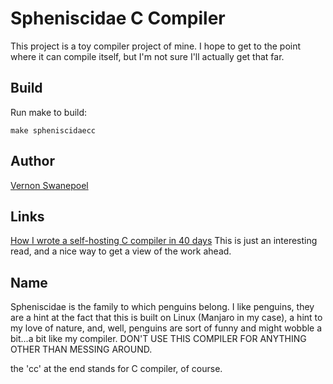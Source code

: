 # Spheniscidae C Compiler

This project is a toy compiler project of mine.  I hope to 
get to the point where it can compile itself, but I'm not sure
I'll actually get that far.


## Build

Run make to build:

    make spheniscidaecc


## Author

[Vernon Swanepoel](https://sandcurves.com/)


## Links

[How I wrote a self-hosting C compiler in 40 days](https://www.sigbus.info/how-i-wrote-a-self-hosting-c-compiler-in-40-days)
This is just an interesting read, and a nice way to get a view of the
work ahead.

## Name

Spheniscidae is the family to which penguins belong.  I like penguins,
they are a hint at the fact that this is built on Linux (Manjaro in my case),
a hint to my love of nature, and, well, penguins are sort of funny and 
might wobble a bit...a bit like my compiler.  DON'T USE THIS COMPILER
FOR ANYTHING OTHER THAN MESSING AROUND.

the 'cc' at the end stands for C compiler, of course.
